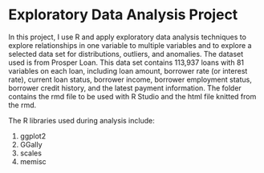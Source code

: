 Exploratory Data Analysis Project
=================================
In this project, I use R and apply exploratory data analysis techniques to explore relationships in one variable to multiple variables and to explore a selected data set for distributions, outliers, and anomalies. The dataset used is from Prosper Loan. This data set contains 113,937 loans with 81 variables on each loan, including loan amount, borrower rate (or interest rate), current loan status, borrower income, borrower employment status, borrower credit history, and the latest payment information.
The folder contains the rmd file to be used with R Studio and the html file knitted from the rmd.

The R libraries used during analysis include:
1. ggplot2
2. GGally
3. scales
4. memisc
